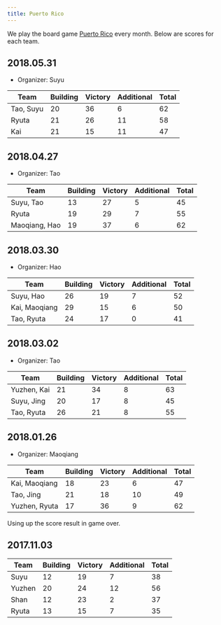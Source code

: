 ```yaml
---
title: Puerto Rico
---
```


We play the board game [Puerto Rico][1] every month. Below are scores for each team. 

## 2018.05.31 

* Organizer: Suyu

| Team          | Building | Victory | Additional | Total |
| ------------- | -------- | ------- | ---------- | ----- |
| Tao, Suyu     | 20       | 36      | 6          | 62    |
| Ryuta         | 21       | 26      | 11         | 58    |
| Kai           | 21       | 15      | 11         | 47    |


## 2018.04.27 

* Organizer: Tao 

| Team          | Building | Victory | Additional | Total |
| ------------- | -------- | ------- | ---------- | ----- |
| Suyu, Tao     | 13       | 27      | 5          | 45    |
| Ryuta         | 19       | 29      | 7          | 55    |
| Maoqiang, Hao | 19       | 37      | 6          | 62    |


## 2018.03.30 

* Organizer: Hao 

| Team          | Building | Victory | Additional | Total |
| ------------- | -------- | ------- | ---------- | ----- |
| Suyu, Hao     | 26       | 19      | 7          | 52    |
| Kai, Maoqiang | 29       | 15      | 6          | 50    |
| Tao, Ryuta    | 24       | 17      | 0          | 41    |


## 2018.03.02

* Organizer:  Tao

| Team        | Building | Victory | Additional | Total |
| ----------- | -------- | ------- | ---------- | ----- |
| Yuzhen, Kai | 21       | 34      | 8          | 63    |
| Suyu, Jing  | 20       | 17      | 8          | 45    |
| Tao, Ryuta  | 26       | 21      | 8          | 55    |


## 2018.01.26
	
* Organizer: Maoqiang 
	
| Team           | Building | Victory | Additional | Total |
| -------------- | -------- | ------- | ---------- | ----- |
| Kai, Maoqiang  | 18       | 23      | 6          | 47    |
| Tao, Jing      | 21       | 18      | 10         | 49    |
| Yuzhen,  Ryuta | 17       | 36      | 9          | 62    |
	
Using up  the score result in game over.

## 2017.11.03 
	
| Team   | Building | Victory | Additional | Total |
| ------ | -------- | ------- | ---------- | ----- |
| Suyu   | 12       | 19      | 7          | 38    |
| Yuzhen | 20       | 24      | 12         | 56    |
| Shan   | 12       | 23      | 2          | 37    |
| Ryuta  | 13       | 15      | 7          | 35    |


	
[1]: https://en.wikipedia.org/wiki/Puerto_Rico_%28board_game%29
